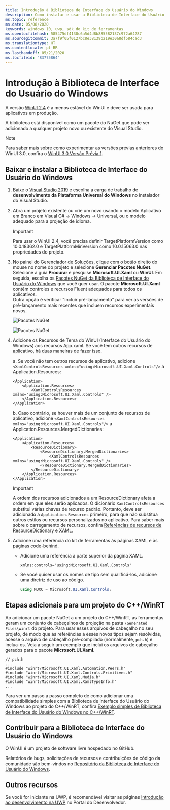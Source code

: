 ```yaml
---
title: Introdução à Biblioteca de Interface do Usuário do Windows
description: Como instalar e usar a Biblioteca de Interface do Usuário do Windows.
ms.topic: reference
ms.date: 05/08/2020
keywords: windows 10, uwp, sdk do kit de ferramentas
ms.openlocfilehash: 585475df4138c6a5d4d8b885582137c972a64287
ms.sourcegitcommit: 3a7f9f05f0127bc8e38139b219e30a8df584cad3
ms.translationtype: HT
ms.contentlocale: pt-BR
ms.lasthandoff: 05/21/2020
ms.locfileid: "83775864"
---
```

# <a name="getting-started-with-the-windows-ui-library"></a>Introdução à Biblioteca de Interface do Usuário do Windows

A versão [WinUI 2.4](release-notes/winui-2.4.md) é a menos estável do WinUI e deve ser usada para aplicativos em produção.

A biblioteca está disponível como um pacote do NuGet que pode ser adicionado a qualquer projeto novo ou existente do Visual Studio.

> [!NOTE]
> Para saber mais sobre como experimentar as versões prévias anteriores do WinUI 3.0, confira o [WinUI 3.0 Versão Prévia 1](../winui3/index.md).

## <a name="download-and-install-the-windows-ui-library"></a>Baixar e instalar a Biblioteca de Interface do Usuário do Windows

1. Baixe o [Visual Studio 2019](https://developer.microsoft.com/windows/downloads) e escolha a carga de trabalho de **desenvolvimento da Plataforma Universal do Windows** no instalador do Visual Studio.

2. Abra um projeto existente ou crie um novo usando o modelo Aplicativo em Branco em Visual C# -> Windows -> Universal, ou o modelo adequado para a projeção de idioma.  

    > [!IMPORTANT]
    > Para usar o WinUI 2.4, você precisa definir TargetPlatformVersion como 10.0.18362.0 e TargetPlatformMinVersion como 10.0.15063.0 nas propriedades do projeto.

3. No painel do Gerenciador de Soluções, clique com o botão direito do mouse no nome do projeto e selecione **Gerenciar Pacotes NuGet**. Selecione a guia **Procurar** e pesquise **Microsoft.UI.Xaml** ou **WinUI**. Em seguida, escolha os [Pacotes NuGet da Biblioteca de Interface do Usuário do Windows](nuget-packages.md) que você quer usar.
O pacote **Microsoft.UI.Xaml** contém controles e recursos Fluent adequados para todos os aplicativos.  
Outra opção é verificar "Incluir pré-lançamento" para ver as versões de pré-lançamento mais recentes que incluem recursos experimentais novos.

    ![Pacotes NuGet](images/ManageNugetPackages.png "Imagem de Gerenciar Pacotes NuGet")

    ![Pacotes NuGet](images/NugetPackages.png)

4. Adicione os Recursos de Tema do WinUI (Interface do Usuário do Windows) aos recursos App.xaml. Se você tem outros recursos de aplicativo, há duas maneiras de fazer isso.

    a. Se você não tem outros recursos de aplicativo, adicione `<XamlControlsResources xmlns="using:Microsoft.UI.Xaml.Controls"/>` a Application.Resources:

    ``` XAML
    <Application>
        <Application.Resources>
            <XamlControlsResources xmlns="using:Microsoft.UI.Xaml.Controls" />
        </Application.Resources>
    </Application>
    ```

    b. Caso contrário, se houver mais de um conjunto de recursos de aplicativo, adicione `<XamlControlsResources xmlns="using:Microsoft.UI.Xaml.Controls"/>` a Application.Resources.MergedDictionaries:

    ``` XAML
    <Application>
        <Application.Resources>
            <ResourceDictionary>
                <ResourceDictionary.MergedDictionaries>
                    <XamlControlsResources xmlns="using:Microsoft.UI.Xaml.Controls" />
                </ResourceDictionary.MergedDictionaries>
            </ResourceDictionary>
        </Application.Resources>
    </Application>
    ```

    > [!IMPORTANT]
    > A ordem dos recursos adicionados a um ResourceDictionary afeta a ordem em que eles serão aplicados. O dicionário `XamlControlsResources` substitui várias chaves de recurso padrão. Portanto, deve ser adicionado a `Application.Resources` primeiro, para que não substitua outros estilos ou recursos personalizados no aplicativo. Para saber mais sobre o carregamento de recursos, confira [Referências de recursos de ResourceDictionary e XAML](https://docs.microsoft.com/windows/uwp/design/controls-and-patterns/resourcedictionary-and-xaml-resource-references).

5. Adicione uma referência do kit de ferramentas às páginas XAML e às páginas code-behind.

    * Adicione uma referência à parte superior da página XAML.

        ```xaml
        xmlns:controls="using:Microsoft.UI.Xaml.Controls"
        ```

    * Se você quiser usar os nomes de tipo sem qualificá-los, adicione uma diretriz de uso ao código.

        ```csharp
        using MUXC = Microsoft.UI.Xaml.Controls;
        ```

## <a name="additional-steps-for-a-cwinrt-project"></a>Etapas adicionais para um projeto do C++/WinRT

Ao adicionar um pacote NuGet a um projeto do C++/WinRT, as ferramentas geram um conjunto de cabeçalhos de projeção na pasta `\Generated Files\winrt` do projeto. Para usar esses arquivos de cabeçalho no seu projeto, de modo que as referências a esses novos tipos sejam resolvidas, acesse o arquivo de cabeçalho pré-compilado (normalmente, `pch.h`) e inclua-os. Veja a seguir um exemplo que inclui os arquivos de cabeçalho gerados para o pacote **Microsoft.UI.Xaml**.

```cppwinrt
// pch.h
...
#include "winrt/Microsoft.UI.Xaml.Automation.Peers.h"
#include "winrt/Microsoft.UI.Xaml.Controls.Primitives.h"
#include "winrt/Microsoft.UI.Xaml.Media.h"
#include "winrt/Microsoft.UI.Xaml.XamlTypeInfo.h"
...
```

Para ver um passo a passo completo de como adicionar uma compatibilidade simples com a Biblioteca de Interface do Usuário do Windows ao projeto do C++/WinRT, confira [Exemplo simples de Biblioteca de Interface do Usuário do Windows no C++/WinRT](/windows/uwp/cpp-and-winrt-apis/simple-winui-example).

## <a name="contributing-to-the-windows-ui-library"></a>Contribuir para a Biblioteca de Interface do Usuário do Windows

O WinUI é um projeto de software livre hospedado no GitHub.

Relatórios de bugs, solicitações de recursos e contribuições de código da comunidade são bem-vindos no [Repositório da Biblioteca de Interface do Usuário do Windows](https://aka.ms/winui).

## <a name="other-resources"></a>Outros recursos

Se você for iniciante na UWP, é recomendável visitar as páginas [Introdução ao desenvolvimento na UWP](https://developer.microsoft.com/windows/getstarted) no Portal do Desenvolvedor.
